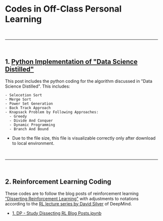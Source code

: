 # Codes in Off-Class Personal Learning 

<br><hr><br>

## 1. [Python Implementation of "Data Science Distilled"](https://github.com/daydreamersjp/DataScienceTechInstitute/blob/master/OffClass/Summary%20of%20Computer%20Science%20Distilled.ipynb)

  This post includes the python coding for the algorithm discussed in "Data Science Distilled". This includes: 
    
    - Selecetion Sort
    - Merge Sort
    - Power Set Generation
    - Back Track Approach
    - Knapsack Problem by Following Approaches:
      - Greedy
      - Divide And Conquer
      - Dynamic Programming
      - Branch And Bound

  - Due to the file size, this file is visualizable correctly only after download to local environment.

<br><hr><br>

## 2. Reinforcement Learning Coding

  These codes are to follow the blog posts of reinforcement learning ["Disserting Reinforcement Learning"](https://mpatacchiola.github.io/blog/2016/12/09/dissecting-reinforcement-learning.html) with adjustments to notations according to the [RL lecture series by David Silver](https://www.youtube.com/watch?v=2pWv7GOvuf0) of DeepMind.
  
  - [1. DP - Study Dissecting RL Blog Posts.ipynb](https://github.com/daydreamersjp/DataScienceTechInstitute/blob/master/OffClass/1.%20DP%20-%20Study%20Dissecting%20RL%20Blog%20Posts.ipynb)
